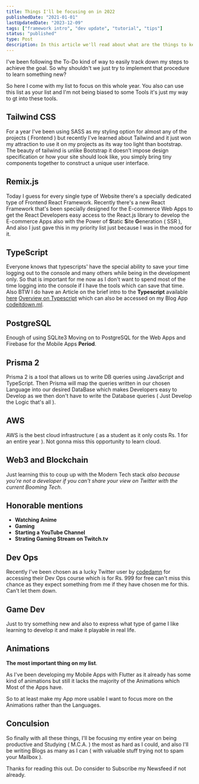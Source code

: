 ```yaml
---
title: Things I'll be focusing on in 2022
publishedDate: "2021-01-01"
lastUpdatedDate: "2023-12-09"
tags: ["framework intro", "dev update", "tutorial", "tips"]
status: "published"
type: Post
description: In this article we'll read about what are the things to keep a focus onto learn in 2022
---
```


I've been following the To-Do kind of way to easily track down my steps to achieve the goal. So why shouldn't we just try to implement that procedure to learn something new?

So here I come with my list to focus on this whole year. You also can use this list as your list and I'm not being biased to some Tools it's just my way to gt into these tools.

## Tailwind CSS

For a year I've been using SASS as my styling option for almost any of the projects ( Frontend ) but recently I've learned about Tailwind and it just won my attraction to use it on my projects as its way too light than bootstrap. The beauty of tailwind is unlike Bootstrap it doesn’t impose design specification or how your site should look like, you simply bring tiny components together to construct a unique user interface.

## Remix.js

Today I guess for every single type of Website there's a specially dedicated type of Frontend React Framework. Recently there's a new React Framework that's been specially designed for the E-commerce Web Apps to get the React Developers easy access to the React.js library to develop the E-commerce Apps also with the Power of **S**tatic **S**ite **G**eneration ( SSR ), And also I just gave this in my priority list just because I was in the mood for it.

## TypeScript

Everyone knows that typescripts' have the special ability to save your time logging out to the console and many others while being in the development only. So that is important for me now as I don't want to spend most of the time logging into the console if I have the tools which can save that time. Also BTW I do have an Article on the brief intro to the **Typescript** available [here](https://dev.to/coderaman07/an-overview-and-setup-of-typescript-as-a-complete-beginner-450h) [Overview on Typescript](https://medium.com/geekculture/an-overview-and-setup-of-typescript-as-a-complete-beginner-27a653bd96c4) which can also be accessed on my Blog App [codeitdown.ml](https://www.codeitdown.ml/posts/An-Overview-and-Setup-of-TypeScript-as-a-Complete-Beginner).

## PostgreSQL

Enough of using SQLite3 Moving on to PostgreSQL for the Web Apps and Firebase for the Mobile Apps **Period**.

## Prisma 2

Prisma 2 is a tool that allows us to write DB queries using JavaScript and TypeScript. Then Prisma will map the queries written in our chosen Language into our desired DataBase which makes Developers easy to Develop as we then don't have to write the Database queries ( Just Develop the Logic that's all ).

## AWS

AWS is the best cloud infrastructure ( as a student as it only costs Rs. 1 for an entire year ). Not gonna miss this opportunity to learn cloud.

## Web3 and Blockchain

Just learning this to coup up with the Modern Tech stack _also because you're not a developer if you can't share your view on Twitter with the current Booming Tech_.

## Honorable mentions

- **Watching Anime**
- **Gaming**
- **Starting a YouTube Channel**
- **Strating Gaming Stream on Twitch.tv**

## Dev Ops

Recently I've been chosen as a lucky Twitter user by [codedamn](https://codedamn.com) for accessing their Dev Ops course which is for Rs. 999 for free can't miss this chance as they expect something from me if they have chosen me for this. Can't let them down.

## Game Dev

Just to try something new and also to express what type of game I like learning to develop it and make it playable in real life.

## Animations

**The most important thing on my list**.

As I've been developing my Mobile Apps with Flutter as it already has some kind of animations but still it lacks the majority of the Animations which Most of the Apps have.

So to at least make my App more usable I want to focus more on the Animations rather than the Languages.

## Conculsion

So finally with all these things, I'll be focusing my entire year on being productive and Studying ( M.C.A. ) the most as hard as I could, and also I'll be writing Blogs as many as I can ( with valuable stuff trying not to spam your Mailbox ).

Thanks for reading this out.
Do consider to Subscribe my Newsfeed if not already.
